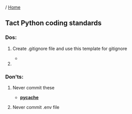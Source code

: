 / [Home](index.md)


## Tact Python coding standards 

### Dos:
1. Create .gitignore file and use this template for gitignore
	- [](https://wiki.tactii.com/gitignore.html)

2. 

### Don'ts:
1. Never commit these
	- [__pycache__](https://prnt.sc/XeAULA27nYlt)

2. Never commit .env file